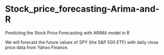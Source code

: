 # Stock_price_forecasting-Arima-and-R

Predicting the Stock Price Forecasting with ARIMA model in R

We will forecast the future values of SPY (the S&P 500 ETF) with daily close price data from Yahoo Finance.
